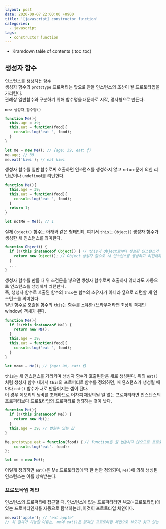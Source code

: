 ```yaml
---
layout: post
date: 2020-09-07 22:00:00 +0900
title: '[javascript] constructor function'
categories:
  - javascript
tags:
  - constructor function
---
```


* Kramdown table of contents
{:toc .toc}

## 생성자 함수

인스턴스를 생성하는 함수  
생성자 함수의 `prototype` 프로퍼티는 앞으로 만들 인스턴스의 조상이 될 프로토타입을 가리킨다.  
관례상 일반함수와 구분하기 위해 함수명을 대문자로 시작, 명사형으로 만든다.  

`new 생성자_함수명()`

```js
function Me(){
  this.age = 39;
  this.eat = function(food){
    console.log('eat ', food);
  }
}

let me = new Me(); // {age: 39, eat: ƒ}
me.age; // 39
me.eat('kiwi'); // eat kiwi
```

생성자 함수를 일반 함수로써 호출하면 인스턴스를 생성하지 않고 `return`문에 의한 리턴값이나 `undefined`를 리턴한다.

```js
function Me(){
  this.age = 39;
  this.eat = function(food){
    console.log('eat ', food);
  }
  return 1;
}

let notMe = Me(); // 1
```

실제 `Object()` 함수는 아래와 같은 형태인데, 여기서 `this`는 `Object()` 생성자 함수가 생성한 새 인스턴스를 의미한다.  

```js
function Object() {
  if (!(this instanceof Object)) { // this가 Object로부터 생성된 인스턴스가 아니면
    return new Object(); // Object 생성자 함수로 새 인스턴스를 생성하고 리턴해라.
  }
  ...
}
```

생성자 함수를 만들 때 위 조건문을 넣으면 생성자 함수로써 호출하지 않더라도 자동으로 인스턴스를 생성해서 리턴한다.  
즉, 생성자 함수로 호출된 함수의 `this`는 함수의 소유자가 아니라 앞으로 리턴할 새 인스턴스를 의미한다.  
일반 함수로 호출된 함수의 `this`는 함수를 소유한 (브라우저라면 최상위 객체인 window) 객체가 된다.  

```js
function Me(){
  if (!(this instanceof Me)) {
    return new Me();
  }
  this.age = 39;
  this.eat = function(food){
    console.log('eat ', food);
  }
}

let meme = Me(); // {age: 39, eat: ƒ}
```

`this`는 새 인스턴스를 가리키며 생성자 함수가 호출된만큼 새로 생성된다. 위의 `eat()`처럼 생성자 함수 내에서 `this`의 프로퍼티로 함수를 정의하면, 매 인스턴스가 생성될 때마다 `eat()` 함수가 새로 만들어지는 셈이 된다.  
이 경우 메모리의 낭비를 초래하므로 어차피 재정의될 일 없는 프로퍼티라면 인스턴스의 프로퍼티보다 프로토타입의 프로퍼티로 정의하는 것이 낫다.

```js
function Me(){
  if (!(this instanceof Me)) {
    return new Me();
  }
  this.age = 39; // 변할수 있는 값
}

Me.prototype.eat = function(food) { // function은 잘 변경하지 않으므로 프로토타입에 넣어 메모리 낭비 방지
	console.log('eat', food);
};

let me = new Me();
```

이렇게 정의하면 `eat()`은 Me 프로토타입에 딱 한 번만 정의되며, `Me()`에 의해 생성된 인스턴스는 이를 상속받는다.

### 프로토타입 체인

인스턴스의 프로퍼티에 접근할 때, 인스턴스에 없는 프로퍼티라면 부모(=프로토타입)에 있는 프로퍼티인지를 자동으로 탐색하는데, 이것이 프로토타입 체인이다.

```js
me.eat('apple'); // "eat apple"
// 위 결과가 가능한 이유는, me에 eat()은 없지만 프로토타입 체인으로 부모가 갖고 있는 eat()을 찾아 실행했기 때문이다.
```

